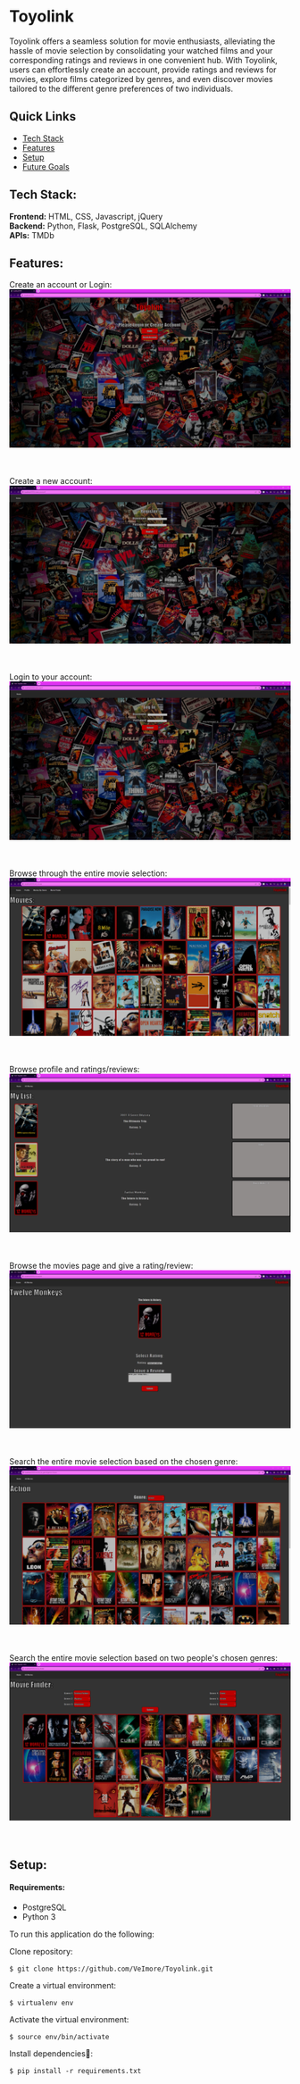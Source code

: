 # Toyolink

Toyolink offers a seamless solution for movie enthusiasts, alleviating the hassle of movie selection by consolidating your watched films and your corresponding ratings and reviews in one convenient hub. With Toyolink, users can effortlessly create an account, provide ratings and reviews for movies, explore films categorized by genres, and even discover movies tailored to the different genre preferences of two individuals.

## Quick Links

* [Tech Stack](#tech-stack)
* [Features](#features)
* [Setup](#installation)
* [Future Goals](#future)

## <a name="tech-stack"></a>Tech Stack:

__Frontend:__ HTML, CSS, Javascript, jQuery <br/>
__Backend:__ Python, Flask, PostgreSQL, SQLAlchemy <br/>
__APIs:__ TMDb <br/>

## <a name="features"></a>Features:
  
Create an account or Login:
![Homepage](/static/img/homepage.jpg)
<br/><br/><br/>

Create a new account:
![Create An Account](/static/img/Registration.jpg)
<br/><br/><br/>

Login to your account:
![Login To Account](/static/img/Login.jpg)
<br/><br/><br/>
  
Browse through the entire movie selection:
![Browse All Movies](/static/img/AllMovies.jpg)
<br/><br/><br/>

Browse profile and ratings/reviews:
![Your Profile](/static/img/Profile.jpg)
<br/><br/><br/>

Browse the movies page and give a rating/review:
![Movie Pages](/static/img/MoviePage.jpg)
<br/><br/><br/>

Search the entire movie selection based on the chosen genre:
![Genre Search](/static/img/Genre.jpg)
<br/><br/><br/>

Search the entire movie selection based on two people's chosen genres:
![Movie Finder](/static/img/Finder.jpg)
<br/><br/><br/>

## <a name="installation"></a>Setup:

#### Requirements:

- PostgreSQL
- Python 3

To run this application do the following:

Clone repository:
```
$ git clone https://github.com/VeImore/Toyolink.git
```
Create a virtual environment:
```
$ virtualenv env
```
Activate the virtual environment:
```
$ source env/bin/activate
```
Install dependencies🔗:
```
$ pip install -r requirements.txt
```